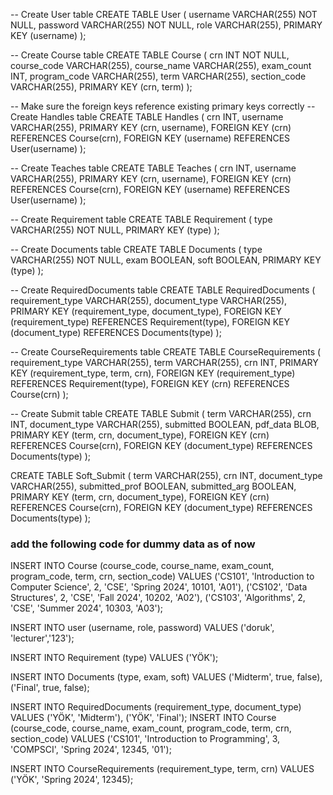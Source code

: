 -- Create User table
CREATE TABLE User (
    username VARCHAR(255) NOT NULL,
    password VARCHAR(255) NOT NULL,
    role VARCHAR(255),
    PRIMARY KEY (username)
);

-- Create Course table
CREATE TABLE Course (
    crn INT NOT NULL,
    course_code VARCHAR(255),
    course_name VARCHAR(255),
    exam_count INT,
    program_code VARCHAR(255),
    term VARCHAR(255),
    section_code VARCHAR(255),
    PRIMARY KEY (crn, term)
);

-- Make sure the foreign keys reference existing primary keys correctly
-- Create Handles table
CREATE TABLE Handles (
    crn INT,
    username VARCHAR(255),
    PRIMARY KEY (crn, username),
    FOREIGN KEY (crn) REFERENCES Course(crn),
    FOREIGN KEY (username) REFERENCES User(username)
);

-- Create Teaches table
CREATE TABLE Teaches (
    crn INT,
    username VARCHAR(255),
    PRIMARY KEY (crn, username),
    FOREIGN KEY (crn) REFERENCES Course(crn),
    FOREIGN KEY (username) REFERENCES User(username)
);

-- Create Requirement table
CREATE TABLE Requirement (
    type VARCHAR(255) NOT NULL,
    PRIMARY KEY (type)
);

-- Create Documents table
CREATE TABLE Documents (
    type VARCHAR(255) NOT NULL,
    exam BOOLEAN,
    soft BOOLEAN,
    PRIMARY KEY (type)
);

-- Create RequiredDocuments table
CREATE TABLE RequiredDocuments (
    requirement_type VARCHAR(255),
    document_type VARCHAR(255),
    PRIMARY KEY (requirement_type, document_type),
    FOREIGN KEY (requirement_type) REFERENCES Requirement(type),
    FOREIGN KEY (document_type) REFERENCES Documents(type)
);

-- Create CourseRequirements table
CREATE TABLE CourseRequirements (
    requirement_type VARCHAR(255),
    term VARCHAR(255),
    crn INT,
    PRIMARY KEY (requirement_type, term, crn),
    FOREIGN KEY (requirement_type) REFERENCES Requirement(type),
    FOREIGN KEY (crn) REFERENCES Course(crn)
);

-- Create Submit table
CREATE TABLE Submit (
    term VARCHAR(255),
    crn INT,
    document_type VARCHAR(255),
    submitted BOOLEAN,
    pdf_data BLOB,
    PRIMARY KEY (term, crn, document_type),
    FOREIGN KEY (crn) REFERENCES Course(crn),
    FOREIGN KEY (document_type) REFERENCES Documents(type)
);

CREATE TABLE Soft_Submit (
    term VARCHAR(255),
    crn INT,
    document_type VARCHAR(255),
    submitted_prof BOOLEAN,
    submitted_arg BOOLEAN,
    PRIMARY KEY (term, crn, document_type),
    FOREIGN KEY (crn) REFERENCES Course(crn),
    FOREIGN KEY (document_type) REFERENCES Documents(type)
);

### add the following code for dummy data as of now
INSERT INTO Course (course_code, course_name, exam_count, program_code, term, crn, section_code) VALUES
('CS101', 'Introduction to Computer Science', 2, 'CSE', 'Spring 2024', 10101, 'A01'),
('CS102', 'Data Structures', 2, 'CSE', 'Fall 2024', 10202, 'A02'),
('CS103', 'Algorithms', 2, 'CSE', 'Summer 2024', 10303, 'A03');

INSERT INTO user (username, role, password) VALUES ('doruk', 'lecturer','123');


INSERT INTO Requirement (type) VALUES ('YÖK');

INSERT INTO Documents (type, exam, soft) VALUES ('Midterm', true, false), ('Final', true, false);

INSERT INTO RequiredDocuments (requirement_type, document_type) VALUES ('YÖK', 'Midterm'), ('YÖK', 'Final');
INSERT INTO Course (course_code, course_name, exam_count, program_code, term, crn, section_code) VALUES ('CS101', 'Introduction to Programming', 3, 'COMPSCI', 'Spring 2024', 12345, '01');

INSERT INTO CourseRequirements (requirement_type, term, crn) VALUES ('YÖK', 'Spring 2024', 12345);


